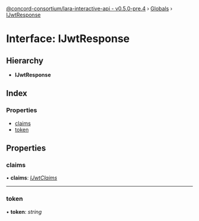 [@concord-consortium/lara-interactive-api - v0.5.0-pre.4](../README.md) › [Globals](../globals.md) › [IJwtResponse](ijwtresponse.md)

# Interface: IJwtResponse

## Hierarchy

* **IJwtResponse**

## Index

### Properties

* [claims](ijwtresponse.md#claims)
* [token](ijwtresponse.md#token)

## Properties

###  claims

• **claims**: *[IJwtClaims](ijwtclaims.md)*

___

###  token

• **token**: *string*

